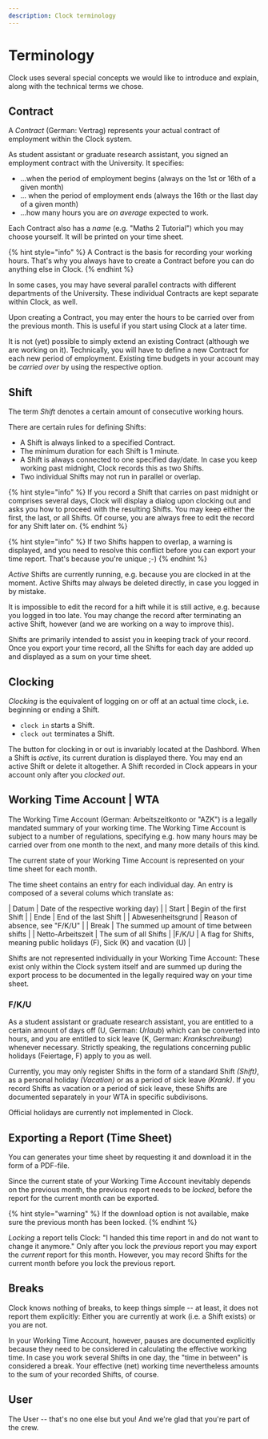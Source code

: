 ```yaml
---
description: Clock terminology
---
```


# Terminology

Clock uses several special concepts we would like to introduce and explain, along with the technical terms we chose.

## Contract

A _Contract_ (German: Vertrag) represents your actual contract of employment within the Clock system.

As student assistant or graduate research assistant, you signed an employment contract with the University. It specifies:

- ...when the period of employment begins (always on the 1st or 16th of a given month)
- ... when the period of employment ends (always the 16th or the llast day of a given month)
- ...how many hours you are _on average_ expected to work.

Each Contract also has a _name_ (e.g. "Maths 2 Tutorial") which you may choose yourself. It will be printed on your time sheet.

{% hint style="info" %} A Contract is the basis for recording your working hours. That's why you always have to create a Contract before you can do anything else in Clock. {% endhint %}

In some cases, you may have several parallel contracts with different departments of the University. These individual Contracts are kept separate within Clock, as well.

Upon creating a Contract, you may enter the hours to be carried over from the previous month. This is useful if you start using Clock at a later time.

It is not (yet) possible to simply extend an existing Contract (although we are working on it). Technically, you will have to define a new Contract for each new period of employment. Existing time budgets in your account may be _carried over_ by using the respective option.

## Shift

The term _Shift_ denotes a certain amount of consecutive working hours.

There are certain rules for defining Shifts:

- A Shift is always linked to a specified Contract.
- The minimum duration for each Shift is 1 minute.
- A Shift is always connected to one specified day/date. In case you keep working past midnight, Clock records this as two Shifts.
- Two individual Shifts may not run in parallel or overlap.

{% hint style="info" %} If you record a Shift that carries on past midnight or comprises several days, Clock will display a dialog upon clocking out and asks you how to proceed with the resulting Shifts. You may keep either the first, the last, or all Shifts. Of course, you are always free to edit the record for any Shift later on.
{% endhint %}

{% hint style="info" %} If two Shifts happen to overlap, a warning is displayed, and you need to resolve this conflict before you can export your time report. That's because you're unique ;-) {% endhint %}

_Active_ Shifts are currently running, e.g. because you are clocked in at the moment. Active Shifts may always be deleted directly, in case you logged in by mistake.

It is impossible to edit the record for a hift while it is still active, e.g. because you logged in too late. You may change the record after terminating an active Shift, however (and we are working on a way to improve this).

Shifts are primarily intended to assist you in keeping track of your record. Once you export your time record, all the Shifts for each day are added up and displayed as a sum on your time sheet.

## Clocking

_Clocking_ is the equivalent of logging on or off at an actual time clock, i.e. beginning or ending a Shift.

- `clock in` starts a Shift.
- `clock out` terminates a Shift.

The button for clocking in or out is invariably located at the Dashbord. When a Shift is _active_, its current duration is displayed there. You may end an active Shift or delete it altogether. A Shift recorded in Clock appears in your account only after you _clocked out_.

## Working Time Account \| WTA

The Working Time Account (German: Arbeitszeitkonto or "AZK") is a legally mandated summary of your working time. The Working Time Account is subject to a number of regulations, specifying e.g. how many hours may be carried over from one month to the next, and many more details of this kind.

The current state of your Working Time Account is represented on your time sheet for each month.

The time sheet contains an entry for each individual day. An entry is composed of a several colums which translate as:

| Datum | Date of the respective working day) |
| Start | Begin of the first Shift |
| Ende | End of the last Shift |
| Abwesenheitsgrund | Reason of absence, see "F/K/U" |
| Break | The summed up amount of time between shifts |
| Netto-Arbeitszeit | The sum of all Shifts |
|F/K/U | A flag for Shifts, meaning public holidays (F), Sick (K) and vacation (U) |

Shifts are not represented individually in your Working Time Account: These exist only within the Clock system itself and are summed up during the export process to be documented in the legally required way on your time sheet.

### F/K/U

As a student assistant or graduate research assistant, you are entitled to a certain amount of days off (U, German: _Urlaub_) which can be converted into hours, and you are entitled to sick leave (K, German: _Krankschreibung_) whenever necessary. Strictly speaking, the regulations concerning public holidays (Feiertage, F) apply to you as well.

Currently, you may only register Shifts in the form of a standard Shift _(Shift)_, as a personal holiday _(Vacation)_ or as a period of sick leave _(Krank)_. If you record Shifts as vacation or a period of sick leave, these Shifts are documented separately in your WTA in specific subdivisons.

Official holidays are currently not implemented in Clock.

## Exporting a Report (Time Sheet)

You can generates your time sheet by requesting it and download it in the form of a PDF-file.

Since the current state of your Working Time Account inevitably depends on the previous month, the previous report needs to be _locked_, before the report for the current month can be exported.

{% hint style="warning" %}
If the download option is not available, make sure the previous month has been locked.
{% endhint %}

_Locking_ a report tells Clock: "I handed this time report in and do not want to change it anymore." Only after you lock the _previous_ report you may export the _current_ report for this month. However, you may record Shifts for the current month before you lock the previous report.

## Breaks

Clock knows nothing of breaks, to keep things simple -- at least, it does not report them explicitly: Either you are currently at work (i.e. a Shift exists) or you are not.

In your Working Time Account, however, pauses are documented explicitly because they need to be considered in calculating the effective working time. In case you work several Shifts in one day, the "time in between" is considered a break. Your effective (net) working time nevertheless amounts to the sum of your recorded Shifts, of course.

## User

The User -- that's no one else but you! And we're glad that you're part of the crew.
